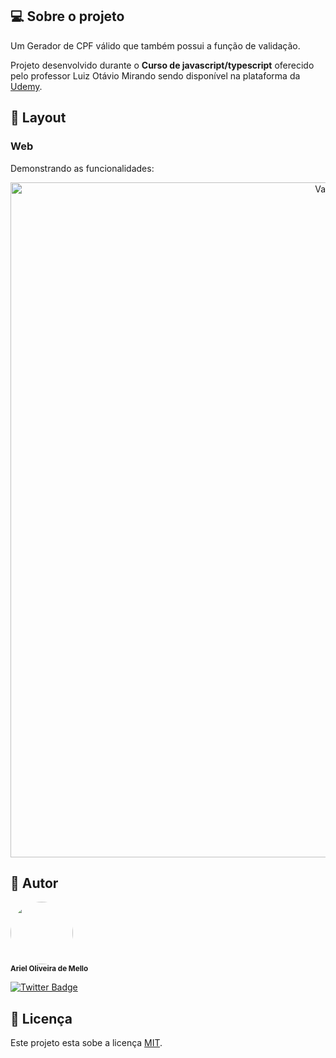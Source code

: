 ## 💻 Sobre o projeto

Um Gerador de CPF válido que também possui a função de validação.


Projeto desenvolvido durante o **Curso de javascript/typescript** oferecido pelo professor Luiz Otávio Mirando sendo disponível na plataforma da [Udemy](https://www.udemy.com/course/curso-de-javascript-moderno-do-basico-ao-avancado/).

## 🎨 Layout

### Web
Demonstrando as funcionalidades:
<p align="center" style="display: flex; align-items: flex-start; justify-content: center;">
  <img alt="Validacao-de-CPF" src="https://s10.gifyu.com/images/valida-cpf.gif" width="1080px">
</p>

## 🦸 Autor
 <img style="border-radius: 50%;" src="https://media-exp1.licdn.com/dms/image/C4E03AQFATecIIyJX-w/profile-displayphoto-shrink_800_800/0/1640814567518?e=1648684800&v=beta&t=2lAVIltvzGT_gH5mZvGpzjQAjrS-lzbOqvCVO5dAchQ" width="100px;" alt=""/>
 <br />
 <sub><b>Ariel Oliveira de Mello</b></sub>

[![Twitter Badge](https://img.shields.io/twitter/follow/Hellodarknes0?style=social)](https://twitter.com/Hellodarknes0)

## 📝  Licença

Este projeto esta sobe a licença [MIT](./LICENSE).